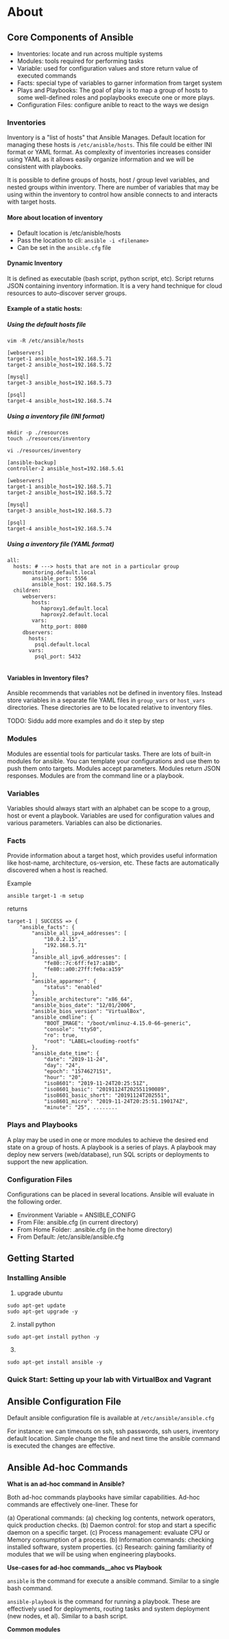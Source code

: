# About 

## Core Components of Ansible

* Inventories: locate and run across multiple systems
* Modules: tools required for performing tasks
* Variable: used for configuration values and store return value of executed commands
* Facts: special type of variables to garner information from target system
* Plays and  Playbooks: The goal of play is to map a group of hosts to some well-defined roles and poplaybooks execute one or more plays. 
* Configuration Files: configure anible to react to the ways we design

### Inventories

Inventory is a "list of hosts" that Ansible Manages. Default location for managing these hosts is `/etc/anisble/hosts`. This file could be either INI format or YAML format. As complexity of inventories increases consider using YAML as it allows easily organize information and we will be consistent with playbooks.

It is possible to define groups of hosts, host / group level variables, and nested groups within inventory.  There are number of variables that may be using within the inventory to control how ansible connects to and interacts with target hosts.

#### More about location of inventory

* Default location is /etc/anisble/hosts
* Pass the location to cli: `ansible -i <filename>`
* Can be set in the `ansible.cfg` file

#### Dynamic Inventory


It is defined as executable (bash script, python script, etc). Script returns JSON containing inventory information. It is a very hand technique for cloud resources to auto-discover server groups.

#### Example of a static hosts:

##### Using the default hosts file
`vim -R /etc/ansible/hosts`

```
[webservers]
target-1 ansible_host=192.168.5.71
target-2 ansible_host=192.168.5.72

[mysql]
target-3 ansible_host=192.168.5.73

[psql]
target-4 ansible_host=192.168.5.74
```

##### Using a inventory file (INI format)

```
mkdir -p ./resources
touch ./resources/inventory
```

`vi ./resources/inventory`

```
[ansible-backup]
controller-2 ansible_host=192.168.5.61

[webservers]
target-1 ansible_host=192.168.5.71
target-2 ansible_host=192.168.5.72

[mysql]
target-3 ansible_host=192.168.5.73

[psql]
target-4 ansible_host=192.168.5.74
```

##### Using a inventory file (YAML format)

```
all:
  hosts: # ---> hosts that are not in a particular group
     monitoring.default.local
        ansible_port: 5556
        ansible_host: 192.168.5.75
  children:
     webservers:
        hosts:
           haproxy1.default.local
           haproxy2.default.local
        vars:
           http_port: 8080
     dbservers:
       hosts:
         psql.default.local
       vars:
         psql_port: 5432
        
```


#### Variables in Inventory files?

Ansible recommends that variables not be defined in inventory files. Instead store variables in a separate file YAML files in `group_vars` or `host_vars` directories. These directories are to be located relative to inventory files.



TODO: Siddu add more examples and do it step by step

### Modules

Modules are essential tools for particular tasks. There are lots of built-in modules for ansible.  You can template your configurations and use them to push them onto targets.  Modules accept parameters. Modules return JSON responses.  Modules are from the command line or a playbook. 

### Variables

Variables should always start with an alphabet can be scope to a group, host or event a playbook. Variables are used for configuration values and various parameters. Variables can also be dictionaries.

### Facts

Provide information about a target host, which provides useful information like host-name, architecture, os-version, etc. These facts are automatically discovered when a host is reached.

Example

```
ansible target-1 -m setup
```

returns

```
target-1 | SUCCESS => {
    "ansible_facts": {
        "ansible_all_ipv4_addresses": [
            "10.0.2.15", 
            "192.168.5.71"
        ], 
        "ansible_all_ipv6_addresses": [
            "fe80::7c:6ff:fe17:a18b", 
            "fe80::a00:27ff:fe0a:a159"
        ], 
        "ansible_apparmor": {
            "status": "enabled"
        }, 
        "ansible_architecture": "x86_64", 
        "ansible_bios_date": "12/01/2006", 
        "ansible_bios_version": "VirtualBox", 
        "ansible_cmdline": {
            "BOOT_IMAGE": "/boot/vmlinuz-4.15.0-66-generic", 
            "console": "ttyS0", 
            "ro": true, 
            "root": "LABEL=cloudimg-rootfs"
        }, 
        "ansible_date_time": {
            "date": "2019-11-24", 
            "day": "24", 
            "epoch": "1574627151", 
            "hour": "20", 
            "iso8601": "2019-11-24T20:25:51Z", 
            "iso8601_basic": "20191124T202551190089", 
            "iso8601_basic_short": "20191124T202551", 
            "iso8601_micro": "2019-11-24T20:25:51.190174Z", 
            "minute": "25", ........
```

### Plays and Playbooks

A play may be used in one or more modules to achieve the desired end state on a group of hosts. A playbook is a series of plays. A playbook may deploy new servers (web/database), run SQL scripts or deployments to support the new application.

### Configuration Files

Configurations can be placed in several locations. Ansible will evaluate in the following order.

* Environment Variable = ANSIBLE_CONIFG
* From File: ansible.cfg (in current directory)
* From Home Folder: .ansible.cfg (in the home directory)
* From Default: /etc/ansible/ansible.cfg





## Getting Started

### Installing Ansible

1. upgrade ubuntu

```
sudo apt-get update
sudo apt-get upgrade -y
```

2. install python

```
sudo apt-get install python -y
```

3. 

```
sudo apt-get install ansible -y
```


### Quick Start: Setting up your lab with VirtualBox and Vagrant



## Ansible Configuration File


Default ansible configuration file is available at `/etc/ansible/ansible.cfg`

For instance: we can timeouts on ssh, ssh passwords, ssh users, inventory default location.  Simple change the file and next time the ansible command is executed the changes are effective.

## Ansible Ad-hoc Commands


__What is an ad-hoc command in Ansible?__

Both ad-hoc commands playbooks have similar capabilities. Ad-hoc commands are effectively one-liner. These for 

(a) Operational commands: 
  (a) checking log contents, network operators, quick production checks.
  (b) Daemon control: for stop and start a specific daemon on a specific target.
  (c) Process management: evaluate CPU or Memory consumption of a process.
(b) Information commands: checking installed software, system properties.
(c) Research: gaining familiarity of modules that we will be using when engineering playbooks.

__Use-cases for ad-hoc commands__ahoc vs Playbook__

`ansible` is the command for execute a ansible command. Similar to a single bash command.

`ansible-playbook` is the command for running a playbook. These are effectively used for deployments, routing tasks and system deployment (new nodes, et al). Similar to a bash script.

__Common modules__




